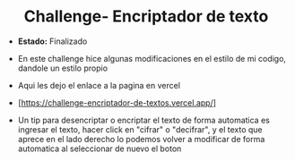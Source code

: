 <h1 align="center"> Challenge- Encriptador de texto </h1>

- **Estado:** Finalizado

- En este challenge hice algunas modificaciones en el estilo de mi codigo, dandole un estilo propio 
- Aqui les dejo el enlace a la pagina en vercel
- [https://challenge-encriptador-de-textos.vercel.app/]
- Un tip para desencriptar o encriptar el texto de forma automatica es ingresar el texto, hacer click en "cifrar" o "decifrar", y el texto que aprece en el lado derecho lo podemos volver a modificar de forma automatica al seleccionar de nuevo el boton
